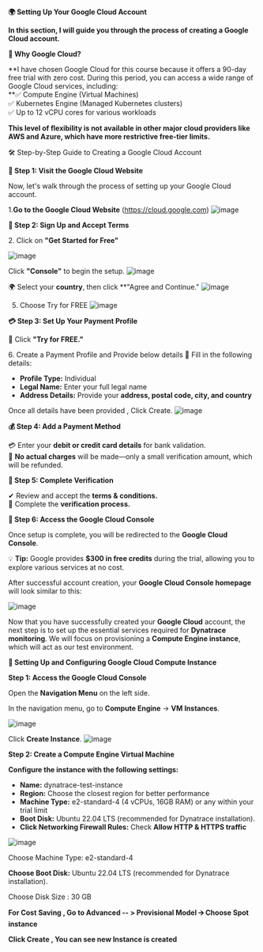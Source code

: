 **🌍 Setting Up Your Google Cloud Account**

**In this section, I will guide you through the process of creating a Google Cloud account.**

**🚀 Why Google Cloud?**

**I have chosen Google Cloud for this course because it offers a 90-day free trial with zero cost. During this period, you can access a wide range of Google Cloud services, including:  
**✅ Compute Engine (Virtual Machines)  
✅ Kubernetes Engine (Managed Kubernetes clusters)  
✅ Up to 12 vCPU cores for various workloads

**This level of flexibility is not available in other major cloud providers like AWS and Azure, which have more restrictive free-tier limits.**

🛠 Step-by-Step Guide to Creating a Google Cloud Account

**🚀 Step 1: Visit the Google Cloud Website**

Now, let's walk through the process of setting up your Google Cloud account.

1️.**Go to the Google Cloud Website** (<https://cloud.google.com>)
![image](https://github.com/user-attachments/assets/e3e4a556-c3e6-4031-8235-92e0adf35b2a)

**🔑 Step 2: Sign Up and Accept Terms**

2️. Click on **"Get Started for Free"**

![image](https://github.com/user-attachments/assets/7e5bcd80-d03f-473a-9a84-a5d5635092e3)

Click **"Console"** to begin the setup.
![image](https://github.com/user-attachments/assets/a54eb2d1-e46a-4fa7-bd78-d053ee52c4b8)

🌍 Select your **country**, then click **"Agree and Continue."
![image](https://github.com/user-attachments/assets/e975d189-f202-4166-9488-e882eb0d49db)

5. Choose Try for FREE
![image](https://github.com/user-attachments/assets/957b1357-53e4-413f-9959-7fb06caf3423)

**💳 Step 3: Set Up Your Payment Profile**

📌 Click **"Try for FREE."**

6\. Create a Payment Profile and Provide below details
📝 Fill in the following details:
- **Profile Type:** Individual
- **Legal Name:** Enter your full legal name
- **Address Details:** Provide your **address, postal code, city, and country**

Once all details have been provided , Click Create.
![image](https://github.com/user-attachments/assets/d7baf0c7-8894-463a-a96e-d0bae8165a73)

**💰 Step 4: Add a Payment Method**

💳 Enter your **debit or credit card details** for bank validation.  
🔹 **No actual charges** will be made—only a small verification amount, which will be refunded.

**📜 Step 5: Complete Verification**

✔ Review and accept the **terms & conditions.**  
🔄 Complete the **verification process.**

**🎉 Step 6: Access the Google Cloud Console**

Once setup is complete, you will be redirected to the **Google Cloud Console**.

💡 **Tip:** Google provides **$300 in free credits** during the trial, allowing you to explore various services at no cost.

After successful account creation, your **Google Cloud Console homepage** will look similar to this:

![image](https://github.com/user-attachments/assets/d9cbeaa0-2dcb-4b44-a6c9-260279da0311)

Now that you have successfully created your **Google Cloud** account, the next step is to set up the essential services required for **Dynatrace monitoring**. We will focus on provisioning a **Compute Engine instance**, which will act as our test environment.

**🔧 Setting Up and Configuring Google Cloud Compute Instance**

**Step 1: Access the Google Cloud Console**

Open the **Navigation Menu** on the left side.

In the navigation menu, go to **Compute Engine** → **VM Instances**.

![image](https://github.com/user-attachments/assets/4286e755-280d-4782-b688-71e199bf43cd)

Click **Create Instance**.
![image](https://github.com/user-attachments/assets/0c358941-0beb-4cca-ab78-33c0a3088e1e)



**Step 2: Create a Compute Engine Virtual Machine**

**Configure the instance with the following settings:**

- **Name:** dynatrace-test-instance
- **Region:** Choose the closest region for better performance
- **Machine Type:** e2-standard-4 (4 vCPUs, 16GB RAM) or any within your trial limit
- **Boot Disk:** Ubuntu 22.04 LTS (recommended for Dynatrace installation).
- **Click Networking Firewall Rules:** Check **Allow HTTP & HTTPS traffic**

![image](https://github.com/user-attachments/assets/ef6900a5-5eb6-486d-a9a9-df4ba56e319b)

Choose Machine Type: e2-standard-4



**Choose Boot Disk:** Ubuntu 22.04 LTS (recommended for Dynatrace installation).


Choose Disk Size : 30 GB



**For Cost Saving , Go to Advanced -- > Provisional Model 🡪 Choose Spot instance**



**Click Create , You can see new Instance is created**
